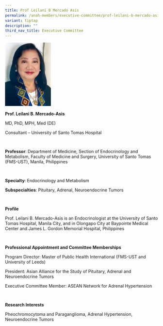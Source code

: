 ```yaml
---
title: Prof Leilani B Mercado Asis
permalink: /anah-members/executive-committee/prof-leilani-b-mercado-asis/
variant: tiptap
description: ""
third_nav_title: Executive Committee
---
```

<p></p><div class="isomer-image-wrapper"><img style="width: 30%;" height="auto" width="100%" alt="" src="/images/ANAH ASEAN Network of Adrenal/Members/Prof__Leilani_B__Mercado_Asis.png"></div><p></p><p><strong>Prof. Leilani B. Mercado-Asis&nbsp;</strong>​</p><p>MD, PhD, MPH, Med (DE)&nbsp;​</p><p>Consultant – University of Santo Tomas Hospital​</p><p><strong>&nbsp;</strong></p><p><strong>Professor</strong>: Department of Medicine, Section of Endocrinology and Metabolism, Faculty of&nbsp;Medicine and Surgery, University of Santo Tomas (FMS-UST), Manila, Philippines​</p><p><strong>&nbsp;</strong></p><p><strong>Specialty</strong>: Endocrinology and Metabolism​</p><p><strong>Subspecialties</strong>: Pituitary, Adrenal, Neuroendocrine Tumors​</p><p><strong>&nbsp;</strong></p><p><strong>Profile</strong>​</p><p>Prof. Leilani B. Mercado-Asis is an Endocrinologist at the University of Santo Tomas Hospital, Manila City,&nbsp;and in Olongapo City at&nbsp;Baypointe&nbsp;Medical Center and James L. Gordon Memorial Hospital,&nbsp;Philippines​</p><p><strong>&nbsp;</strong></p><p><strong>Professional Appointment and Committee Memberships&nbsp;&nbsp;&nbsp;&nbsp;&nbsp;&nbsp;&nbsp;&nbsp;&nbsp;&nbsp;&nbsp;&nbsp;&nbsp;&nbsp;&nbsp;&nbsp;&nbsp;&nbsp;&nbsp;&nbsp;&nbsp;&nbsp;&nbsp;</strong>​</p><p>Program Director: Master of Public Health International (FMS-UST and University of Leeds)&nbsp;&nbsp;</p><p>President: Asian Alliance for the Study of Pituitary, Adrenal and Neuroendocrine Tumors&nbsp;&nbsp;&nbsp;&nbsp;&nbsp;&nbsp;&nbsp;&nbsp;&nbsp;&nbsp;&nbsp;&nbsp;&nbsp;&nbsp;&nbsp;&nbsp;&nbsp;&nbsp;&nbsp;&nbsp;&nbsp;&nbsp;&nbsp;&nbsp;&nbsp;&nbsp;&nbsp;&nbsp;&nbsp;&nbsp;&nbsp;&nbsp;&nbsp;&nbsp;&nbsp;&nbsp;&nbsp;&nbsp;&nbsp;&nbsp;&nbsp;&nbsp;&nbsp;&nbsp;&nbsp;&nbsp;&nbsp;&nbsp;&nbsp;&nbsp;&nbsp;&nbsp;&nbsp;&nbsp;&nbsp;&nbsp;&nbsp;&nbsp;&nbsp;&nbsp;&nbsp;&nbsp;&nbsp;&nbsp;&nbsp;&nbsp;&nbsp;&nbsp;&nbsp;&nbsp;&nbsp;&nbsp;&nbsp;&nbsp;&nbsp;&nbsp;&nbsp;&nbsp;&nbsp;&nbsp;</p><p>Executive Committee Member: ASEAN Network for Adrenal Hypertension​</p><p><strong>&nbsp;</strong></p><p><strong>Research Interests&nbsp;&nbsp;&nbsp;&nbsp;&nbsp;&nbsp;&nbsp;&nbsp;&nbsp;&nbsp;&nbsp;&nbsp;&nbsp;&nbsp;&nbsp;&nbsp;&nbsp;&nbsp;&nbsp;&nbsp;&nbsp;&nbsp;&nbsp;&nbsp;&nbsp;&nbsp;&nbsp;&nbsp;&nbsp;&nbsp;&nbsp;&nbsp;&nbsp;&nbsp;&nbsp;&nbsp;&nbsp;&nbsp;&nbsp;&nbsp;&nbsp;&nbsp;&nbsp;&nbsp;&nbsp;&nbsp;&nbsp;&nbsp;&nbsp;&nbsp;&nbsp;&nbsp;&nbsp;&nbsp;&nbsp;&nbsp;&nbsp;&nbsp;&nbsp;&nbsp;&nbsp;&nbsp;&nbsp;&nbsp;&nbsp;&nbsp;&nbsp;&nbsp;&nbsp;&nbsp;&nbsp;&nbsp;&nbsp;&nbsp;&nbsp;</strong>​</p><p>Pheochromocytoma and Paraganglioma, Adrenal Hypertension, Neuroendocrine Tumors</p>